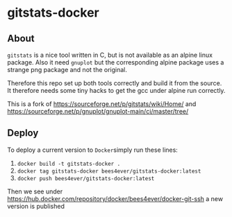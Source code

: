 # gitstats-docker


## About

`gitstats` is a nice tool written in C, but is not available as an alpine linux package. Also it need `gnuplot` but the corresponding alpine package uses a strange png package and not the original. 

Therefore this repo set up both tools correctly and build it from the source. It therefore needs some tiny hacks to get the gcc under alpine run correctly.


This is a fork of https://sourceforge.net/p/gitstats/wiki/Home/ and https://sourceforge.net/p/gnuplot/gnuplot-main/ci/master/tree/

## Deploy

To deploy a current version to `Docker`simply run these lines:

1. `docker build -t gitstats-docker .`
1. `docker tag gitstats-docker bees4ever/gitstats-docker:latest`
1. `docker push bees4ever/gitstats-docker:latest`

Then we see under https://hub.docker.com/repository/docker/bees4ever/docker-git-ssh a new version is published